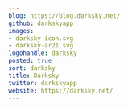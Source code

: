 ```yaml
---
blog: https://blog.darksky.net/
github: darkskyapp
images:
- darksky-icon.svg
- darksky-ar21.svg
logohandle: darksky
posted: true
sort: darksky
title: Darksky
twitter: darkskyapp
website: https://darksky.net/
---
```

